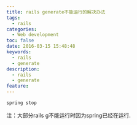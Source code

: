 ```yaml
---
title: rails generate不能运行的解决办法
tags:
  - rails
categories:
  - Web development
toc: false
date: 2016-03-15 15:48:48
keywords:
  - rails
  - generate
description:
  - rails
  - generate
feature:
---
```


``` bash
spring stop

```
注：大部分rails g不能运行时因为spring已经在运行.
